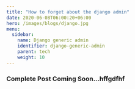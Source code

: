 ```yaml
---
title: "How to forget about the django admin"
date: 2020-06-08T06:00:20+06:00
hero: /images/blogs/django.jpg
menu:
  sidebar:
    name: Django generic admin
    identifier: django-generic-admin
    parent: tech
    weight: 10
---
```

### Complete Post Coming Soon...hffgdfhf